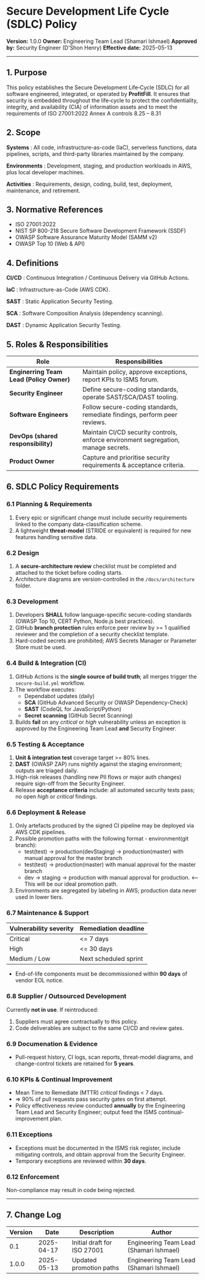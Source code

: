 # Secure Development Life Cycle (SDLC) Policy
**Version:** 1.0.0 **Owner:** Engineering Team Lead (Shamari Ishmael) **Approved by:** Security Engineer (D'Shon Henry) **Effective date:** 2025-05-13

---

## 1. Purpose
This policy establishes the Secure Development Life‑Cycle (SDLC) for all software engineered, integrated,
or operated by **ProfitFill**. It ensures that security is embedded throughout the life‑cycle to protect
the confidentiality, integrity, and availability (CIA) of information assets and to meet the requirements of
ISO 27001:2022 Annex A controls 8.25 – 8.31

## 2. Scope
**Systems**
: All code, infrastructure-as-code (IaC), serverless functions, data pipelines, scripts, and
third-party libraries maintained by the company.

**Environments**
: Development, staging, and production workloads in AWS, plus local developer machines.

**Activities**
: Requirements, design, coding, build, test, deployment, maintenance, and retirement.

## 3. Normative References
- ISO 27001:2022
- NIST SP 800-218 Secure Software Development Framework (SSDF)
- OWASP Software Assurance Maturity Model (SAMM v2)
- OWASP Top 10 (Web & API)

## 4. Definitions
**CI/CD**
: Continuous Integration / Continuous Delivery via GitHub Actions.

**IaC**
: Infrastructure-as-Code (AWS CDK).

**SAST**
: Static Application Security Testing.

**SCA**
: Software Composition Analysis (dependency scanning).

**DAST**
: Dynamic Application Security Testing.

## 5. Roles & Responsibilities
| Role                                     | Responsibilities                                                                   |
|------------------------------------------|------------------------------------------------------------------------------------|
| **Enginerring Team Lead (Policy Owner)** | Maintain policy, approve exceptions, report KPIs to ISMS forum.                    |
| **Security Engineer**                    | Define secure-coding standards, operate SAST/SCA/DAST tooling.                     |
| **Software Engineers**                   | Follow secure-coding standards, remediate findings, perform peer reviews.          |
| **DevOps (shared responsibility)**       | Maintain CI/CD security controls, enforce environment segregation, manage secrets. |
| **Product Owner**                        | Capture and prioritise security requirements & acceptance criteria.                |

## 6. SDLC Policy Requirements
### 6.1 Planning & Requirements
1. Every epic or significant change must include security requirements linked to the company data-classification scheme.
2. A lightweight **threat-model** (STRIDE or equivalent) is required for new features handling sensitive data.

### 6.2 Design
1. A **secure-architecture review** checklist must be completed and attached to the ticket before coding starts.
2. Architecture diagrams are version-controlled in the `/docs/architecture` folder.

### 6.3 Development
1. Developers **SHALL** follow language-specific secure-coding standards (OWASP Top 10, CERT Python, Node.js best practices).
2. GitHub **branch protection** rules enforce peer review by >= 1 qualified reviewer and the completion of a security checklist template.
3. Hard-coded secrets are prohibited; AWS Secrets Manager or Parameter Store must be used.

### 6.4 Build & Integration (CI)
1. GitHub Actions is the **single source of build truth**; all merges trigger the `secure-build.yml` workflow.
2. The workflow executes:
   - Dependabot updates (daily)
   - **SCA** (GitHub Advanced Security or OWASP Dependency-Check)
   - **SAST** (CodeQL for JavaScript/Python)
   - **Secret scanning** (GitHub Secret Scanning)
3. Builds **fail** on any *critical* or *high* vulnerability unless an exception is approved by the Engineering Team Lead **and** Security Engineer.

### 6.5 Testing & Acceptance
1. **Unit & integration test** coverage target >= 80% lines.
2. **DAST** (OWASP ZAP) runs nightly against the staging environment; outputs are triaged daily.
3. High-risk releases (handling new PII flows or major auth changes) require sign-off from the Security Engineer.
4. Release **acceptance criteria** include: all automated security tests pass; no open *high* or *critical* findings.

### 6.6 Deployment & Release
1. Only artefacts produced by the signed CI pipeline may be deployed via AWS CDK pipelines.
2. Possible promotion paths with the following format - environment(git branch):
   - test(test) -> production(devStaging) -> production(master) with manual approval for the master branch
   - test(test) -> production(master) with manual approval for the master branch
   - dev -> staging -> production with manual approval for production. <-- This will be our ideal promotion path.
4. Environments are segregated by labeling in AWS; production data never used in lower tiers.

### 6.7 Maintenance & Support
| Vulnerability severity | Remediation deadline  |
| ---------------------- | --------------------- |
| Critical               | <= 7 days             |
| High                   | <= 30 days            |
| Medium / Low           | Next scheduled sprint |

- End-of-life components must be decommissioned within **90 days** of vendor EOL notice.

### 6.8 Supplier / Outsourced Development
Currently **not in use**. If reintroduced:
1. Suppliers must agree contractually to this policy.
2. Code deliverables are subject to the same CI/CD and review gates.

### 6.9 Documenation & Evidence
- Pull-request history, CI logs, scan reports, threat-model diagrams, and change-control tickets are retained for **5 years**.

### 6.10 KPIs & Continual Improvement
- Mean Time to Remediate (MTTR) *critical* findings < 7 days.
- => 90% of pull requests pass security gates on first attempt.
- Policy effectiveness review conducted **annually** by the Engineering Team Lead and Security Engineer; output feed the ISMS continual-improvement plan.

### 6.11 Exceptions
- Exceptions must be documented in the ISMS risk register, include mitigating controls, and obtain approval from the Security Engineer.
- Temporary exceptions are reviewed within **30 days**.

### 6.12 Enforcement
Non-compliance may result in code being rejected.

---

## 7. Change Log
| Version   | Date         | Description                 | Author                                  |
| --------- | ------------ | --------------------------- | --------------------------------------- |
| 0.1       | 2025-04-17   | Initial draft for ISO 27001 | Engineering Team Lead (Shamari Ishmael) |
| 1.0.0     | 2025-05-13   | Updated promotion paths     | Engineering Team Lead (Shamari Ishmael) |
